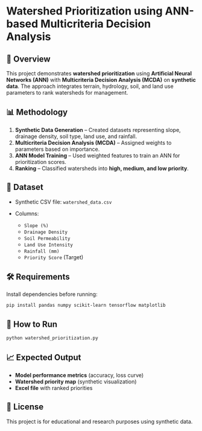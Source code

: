 

# Watershed Prioritization using ANN-based Multicriteria Decision Analysis

## 📌 Overview

This project demonstrates **watershed prioritization** using **Artificial Neural Networks (ANN)** with **Multicriteria Decision Analysis (MCDA)** on **synthetic data**. The approach integrates terrain, hydrology, soil, and land use parameters to rank watersheds for management.

## 📊 Methodology

1. **Synthetic Data Generation** – Created datasets representing slope, drainage density, soil type, land use, and rainfall.
2. **Multicriteria Decision Analysis (MCDA)** – Assigned weights to parameters based on importance.
3. **ANN Model Training** – Used weighted features to train an ANN for prioritization scores.
4. **Ranking** – Classified watersheds into **high, medium, and low priority**.

## 📂 Dataset

* Synthetic CSV file: `watershed_data.csv`
* Columns:

  * `Slope (%)`
  * `Drainage Density`
  * `Soil Permeability`
  * `Land Use Intensity`
  * `Rainfall (mm)`
  * `Priority Score` (Target)

## 🛠️ Requirements

Install dependencies before running:

```bash
pip install pandas numpy scikit-learn tensorflow matplotlib
```

## 🚀 How to Run

```bash
python watershed_prioritization.py
```

## 📈 Expected Output

* **Model performance metrics** (accuracy, loss curve)
* **Watershed priority map** (synthetic visualization)
* **Excel file** with ranked priorities

## 📜 License

This project is for educational and research purposes using synthetic data.



